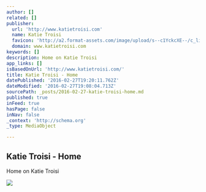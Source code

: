 ```yaml
---
author: []
related: []
publisher:
  url: 'http://www.katietroisi.com'
  name: Katie Troisi
  favicon: 'http://a2.format-assets.com/image/upload/s--c1YckcXE--/c_limit,g_center,h_16,w_16/a_auto,fl_keep_iptc.progressive,q_95/162653-18203308-52487_150171995018969_5050353_o.ico'
  domain: www.katietroisi.com
keywords: []
description: Home on Katie Troisi
app_links: []
isBasedOnUrl: 'http://www.katietroisi.com/'
title: Katie Troisi - Home
datePublished: '2016-02-27T19:20:11.762Z'
dateModified: '2016-02-27T19:08:04.713Z'
sourcePath: _posts/2016-02-27-katie-troisi-home.md
published: true
inFeed: true
hasPage: false
inNav: false
_context: 'http://schema.org'
_type: MediaObject

---
```

<article style=""><h1>Katie Troisi - Home</h1><p>Home on Katie Troisi</p><img src="http://a1.format-assets.com/image/private/s--eRnAYNY---/c_limit,g_center,h_1200,w_65535/a_auto,cs_no_cmyk,fl_keep_iptc.progressive,q_95/162653-9588734-title_website_small_jpg1.jpg" /></article>